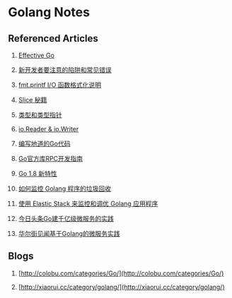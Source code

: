 Golang Notes
============

## Referenced Articles

1. [Effective Go](https://go-zh.org/doc/effective_go.html)

2. [新开发者要注意的陷阱和常见错误](http://colobu.com/2015/09/07/gotchas-and-common-mistakes-in-go-golang/)

3. [fmt.printf I/O 函数格式化说明](http://www.jianshu.com/p/9637c18d5f01)

4. [Slice 秘籍](http://colobu.com/2017/03/22/Slice-Tricks/)

5. [类型和类型指针](http://colobu.com/2017/01/05/-T-or-T-it-s-a-question/)

6. [io.Reader & io.Writer](http://colobu.com/2016/08/29/go-io-Reader-and-io-Writer/)

7. [编写地道的Go代码](http://colobu.com/2017/02/07/write-idiomatic-golang-codes/)

8. [Go官方库RPC开发指南](http://colobu.com/2016/09/18/go-net-rpc-guide/)

9. [Go 1.8 新特性](http://colobu.com/2016/11/05/golang-18-whats-coming/)

10. [如何监控 Golang 程序的垃圾回收](http://holys.im/2016/07/01/monitor-golang-gc/)

11. [使用 Elastic Stack 来监控和调优 Golang 应用程序](https://my.oschina.net/u/569210/blog/852351)

12. [今日头条Go建千亿级微服务的实践](https://zhuanlan.zhihu.com/p/26695984)

13. [华尔街见闻基于Golang的微服务实践](https://zhuanlan.zhihu.com/p/26777189)


## Blogs

1. [http://colobu.com/categories/Go/](http://colobu.com/categories/Go/)

2. [http://xiaorui.cc/category/golang/](http://xiaorui.cc/category/golang/)
